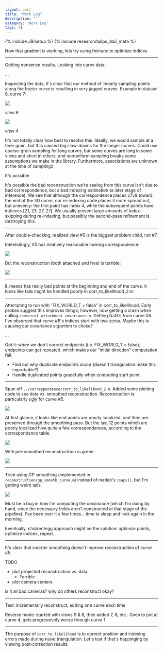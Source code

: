 ```yaml
---
layout: post
title: "Work Log"
description: ""
category: 'Work Log'
tags: []
---
```

{% include JB/setup %}
{% include research/tulips_da3_meta %}


Now that gradient is working, lets try using fminunc to optimize indices.

---

Getting nonsense results.  Looking into curve data.

...

Inspecting the data, it's clear that our method of linearly sampling points along the bezier curve is resulting in very jagged curves.  Example in dataset 8, curve 7:

![]({{site.baseurl}}/img/2013-11-18-dataset8_curve7_view9.png)

*view 9*



![]({{site.baseurl}}/img/2013-11-18-dataset8_curve7_view4.png)

*view 4*

It's not totally clear how best to resolve this.  Ideally, we would sample at a finer grain, but this caused big slow-downs for the longer curves.  Could use coarse-grain sampling for long curves, but some curves are long in some views and short in others, and nonuniform sampling breaks some assumptions we make in the library.  Furthermore, associations are unknown at the time of samplingz

It's possible 

It's possible the bad reconstruction we're seeing from this curve isn't due to bad correspondence, but a bad indexing estimation (a later stage of inference).  We see that although the correspondence places c7v9 toward the end of the 3D curve, our re-indexing code places it more spread out, but unevenly: the first point has index 4, while the subsequent points have indieces [21, 23, 27, 27].  We usually prevent large amounts of index-skipping during re-indexing, but possibly the second-pass refinement is destroying this.

--------------

After double-checking, realized view #5 is the biggest problem child, not #7.

Interestingly, #5 has relatively reasonable looking correspondence:

![]({{site.baseurl}}/img/2013-11-18-curve7_corrs.png)

But the reconstruction (both attached and free) is terrible:
    
![]({{site.baseurl}}/img/2013-11-18-curve7_reconstr.png)

---


ll_means has really bad points at the beginning and end of the curve.  It looks like tails might be handled poorly in corr_to_likelihood_2.m

---

Attempting to run with "FIX_WORLD_T = false" in corr_to_likelihood.  Early probes suggest this improves things; however, now getting a crash when calling `construct_attachment_covariance.m`.  Getting NaN's from curve #8.  I've observed that curve #8's indices start with two zeros.  Maybe this is causing our covariance algorithm to choke?

...

Got it: when we don't correct endpoints (i.e. FIX_WORLD_T = false), endpoints can get repeated, which makes our "initial direction" computation fail.

* Find out why duplicate endpoints occur (doesn't triangulation make this improbable?)
* Handle duplicated points gracefully when computing start point.

---

Spun off `../correspondence/corr_to_likelihood_2.m`.  Added some plotting code to see data vs. smoothed reconstruction.  Reconstruction is particularly ugly for curve #5.

![]({{site.baseurl}}/img/2013-11-18-curve5_reconstr_rough.png)

At first glance, it looks like end points are poorly localized, and then are preserved through the smoothing pass.   But the last 12 points which are poorly localized hive quite a few correspondences, according to the correspondence table.

![]({{site.baseurl}}/img/2013-11-18-curve5_reconstr_rough.png)

With pre-smoothed reconstructrion in green:
    
![]({{site.baseurl}}/img/2013-11-18-reconstr_w_data.png)

---

Tried using GP smoothing (implemented in `reconstruction/gp_smooth_curve.m`) instead of matlab's `csaps()`, but I'm getting weird tails.

![]({{site.baseurl}}/img/2013-11-19-gp_reconstr.png)

Must be a bug in how I'm computing the covariance (which I'm doing by hand, since the necessary fields aren't constructed at that stage of the pipeline).  I've been over it a few times... time to sleep and look again in the morning.

Eventually, chicken/egg approach might be the solution: optimize points, optimize indices, repeat.

---

It's clear that smarter smoothing doesn't improve reconstruction of curve #5.


TODO

* plot projected reconstruction vs. data
    * Terrible
* plot camera centers

is it all bad cameras?  why do others reconstruct okay?


---

Test: incrementally reconstruct, adding one curve each time

Reverse mode: started with views 9 & 8, then added 7, 6, etc..  Goes to pot at curve 4, gets progressively worse through curve 1

---

The purpose of `corr_to_likelihood` is to correct position and indexing errors made during naive triangulation.  Let's test if that's  happinging by viewing post-correction results.


